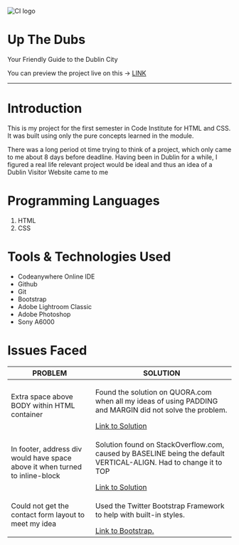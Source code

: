 ![CI logo](https://codeinstitute.s3.amazonaws.com/fullstack/ci_logo_small.png)

<h1 class="display-3">Up The Dubs</h1>
<p class="display-5">Your Friendly Guide to the Dublin City</p>
<p>You can preview the project live on this -> <a href="https://iehpk.github.io/p1-up-the-dubs/" class="link-text">LINK</a></p>
<hr>
<h1>Introduction</h1>
<p>This is my project for the first semester in Code Institute for HTML and CSS. It was built using only the pure concepts learned in the module.</p>
<p>There was a long period ot time trying to think of a project, which only came to me about 8 days before deadline. Having been in Dublin for a while, I figured a real life relevant project would be ideal and thus an idea of a Dublin Visitor Website came to me</p>
<h1>Programming Languages</h1>
<ol>
    <li>HTML</li>
    <li>CSS</li>
</ol>
<h1>Tools & Technologies Used</h1>
<ul>
    <li>Codeanywhere Online IDE</li>
    <li>Github</li>
    <li>Git</li>
    <li>Bootstrap</li>
    <li>Adobe Lightroom Classic</li>
    <li>Adobe Photoshop</li>
    <li>Sony &Alpha;6000</li>
</ul>
<h1>Issues Faced</h1>
<table class="table table-bordered">
    <thead>
        <tr>
            <th>PROBLEM</th>
            <th>SOLUTION</th>
        </tr>
    </thead>
    <tbody>
        <tr>
            <td>Extra space above BODY within HTML container</td>
            <td>
                <p>Found the solution on QUORA.com when all my ideas of using PADDING and MARGIN did not solve the problem.</p>
                <a href="https://www.quora.com/How-do-I-remove-the-space-at-the-top-of-a-webpage-with-CSS/answer/Rohit-Kumar-Shrivastava-5">Link to Solution</a>
            </td>
        </tr>
        <tr>
            <td>In footer, address div would have space above it when turned to inline-block</td>
            <td>
                <p>Solution found on StackOverflow.com, caused by BASELINE being the default VERTICAL-ALIGN. Had to change it to TOP</p>
                <a href="https://stackoverflow.com/posts/15561080/revisions" target="_blank">Link to Solution</a>
            </td>
        </tr>
        <tr>
            <td>Could not get the contact form layout to meet my idea</td>
            <td>
                <p>Used the Twitter Bootstrap Framework to help with built-in styles.</p>
                <a href="https://getbootstrap.com/" target="_blank">Link to Bootstrap.</a>
            </td>
        </tr>
    </tbody>
</table>
